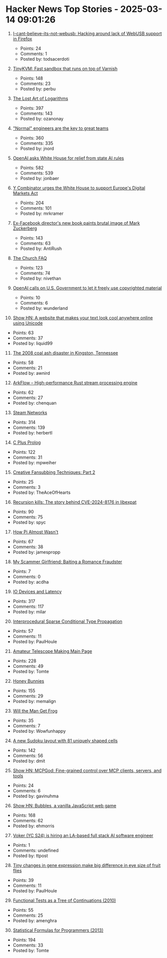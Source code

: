 # Hacker News Top Stories - 2025-03-14 09:01:26

1. [I-cant-believe-its-not-webusb: Hacking around lack of WebUSB support in Firefox](https://github.com/ArcaneNibble/i-cant-believe-its-not-webusb)
   - Points: 24
   - Comments: 1
   - Posted by: todsacerdoti

2. [TinyKVM: Fast sandbox that runs on top of Varnish](https://info.varnish-software.com/blog/tinykvm-the-fastest-sandbox)
   - Points: 148
   - Comments: 23
   - Posted by: perbu

3. [The Lost Art of Logarithms](https://www.lostartoflogarithms.com/)
   - Points: 397
   - Comments: 143
   - Posted by: ozanonay

4. ["Normal" engineers are the key to great teams](https://spectrum.ieee.org/10x-engineer)
   - Points: 360
   - Comments: 335
   - Posted by: jnord

5. [OpenAI asks White House for relief from state AI rules](https://finance.yahoo.com/news/openai-asks-white-house-relief-100000706.html)
   - Points: 582
   - Comments: 539
   - Posted by: jonbaer

6. [Y Combinator urges the White House to support Europe's Digital Markets Act](https://techcrunch.com/2025/03/13/y-combinator-urges-the-white-house-to-support-europes-digital-markets-act/)
   - Points: 204
   - Comments: 101
   - Posted by: mrkramer

7. [Ex-Facebook director's new book paints brutal image of Mark Zuckerberg](https://www.sfgate.com/tech/article/ex-facebook-director-book-brutal-image-zuckerberg-20220239.php)
   - Points: 143
   - Comments: 63
   - Posted by: AntiRush

8. [The Church FAQ](https://whatever.scalzi.com/2025/03/13/the-church-faq/)
   - Points: 123
   - Comments: 74
   - Posted by: nivethan

9. [OpenAI calls on U.S. Government to let it freely use copyrighted material](https://openai.com/global-affairs/openai-proposals-for-the-us-ai-action-plan/)
   - Points: 10
   - Comments: 6
   - Posted by: wunderland

10. [Show HN: A website that makes your text look cool anywhere online using Unicode](https://fontgenerator.cool/)
   - Points: 63
   - Comments: 37
   - Posted by: liquid99

11. [The 2008 coal ash disaster in Kingston, Tennessee](https://oxfordamerican.org/oa-now/the-toxic-wave-that-swallowed-a-tennessee-town)
   - Points: 58
   - Comments: 21
   - Posted by: awnird

12. [ArkFlow – High-performance Rust stream processing engine](https://github.com/chenquan/arkflow)
   - Points: 62
   - Comments: 27
   - Posted by: chenquan

13. [Steam Networks](https://worksinprogress.co/issue/steam-networks/)
   - Points: 314
   - Comments: 139
   - Posted by: herbertl

14. [C Plus Prolog](https://github.com/needleful/c_plus_prolog)
   - Points: 122
   - Comments: 31
   - Posted by: mpweiher

15. [Creative Fansubbing Techniques: Part 2](https://www.md-subs.com/blog/creative-fansubbing-techniques-2)
   - Points: 25
   - Comments: 3
   - Posted by: TheAceOfHearts

16. [Recursion kills: The story behind CVE-2024-8176 in libexpat](https://blog.hartwork.org/posts/expat-2-7-0-released/)
   - Points: 90
   - Comments: 75
   - Posted by: spyc

17. [How Pi Almost Wasn't](https://mathenchant.wordpress.com/2025/03/13/how-pi-almost-wasnt/)
   - Points: 67
   - Comments: 38
   - Posted by: jamespropp

18. [My Scammer Girlfriend: Baiting a Romance Fraudster](https://www.bentasker.co.uk/posts/blog/security/seducing-a-romance-scammer.html)
   - Points: 7
   - Comments: 0
   - Posted by: acdha

19. [IO Devices and Latency](https://planetscale.com/blog/io-devices-and-latency)
   - Points: 317
   - Comments: 117
   - Posted by: milar

20. [Interprocedural Sparse Conditional Type Propagation](https://railsatscale.com/2025-02-24-interprocedural-sparse-conditional-type-propagation/)
   - Points: 57
   - Comments: 11
   - Posted by: PaulHoule

21. [Amateur Telescope Making Main Page](https://stellafane.org/tm/atm/)
   - Points: 228
   - Comments: 49
   - Posted by: Tomte

22. [Honey Bunnies](https://mameson.com/experiment/glsl/fro_9/fro_9.html)
   - Points: 155
   - Comments: 29
   - Posted by: memalign

23. [Will the Man Get Frog](https://www.lexaloffle.com/bbs/?pid=willthemangetfrog)
   - Points: 35
   - Comments: 7
   - Posted by: Wowfunhappy

24. [A new Sudoku layout with 81 uniquely shaped cells](https://danielchasehooper.com/posts/cracked-sudoku/)
   - Points: 142
   - Comments: 56
   - Posted by: dmit

25. [Show HN: MCPGod: Fine-grained control over MCP clients, servers, and tools](https://github.com/mcpgod/cli)
   - Points: 24
   - Comments: 6
   - Posted by: gavinuhma

26. [Show HN: Bubbles, a vanilla JavaScript web game](https://ehmorris.com/bubbles/)
   - Points: 168
   - Comments: 62
   - Posted by: ehmorris

27. [Voker (YC S24) is hiring an LA-based full stack AI software engineer](https://www.linkedin.com/jobs/view/4165718206/)
   - Points: 1
   - Comments: undefined
   - Posted by: ttpost

28. [Tiny changes in gene expression make big difference in eye size of fruit flies](https://phys.org/news/2025-02-tiny-gene-big-differences-eye.html)
   - Points: 39
   - Comments: 11
   - Posted by: PaulHoule

29. [Functional Tests as a Tree of Continuations (2010)](https://www.evanmiller.org/functional-tests-as-a-tree-of-continuations.html)
   - Points: 55
   - Comments: 25
   - Posted by: amenghra

30. [Statistical Formulas for Programmers (2013)](https://www.evanmiller.org/statistical-formulas-for-programmers.html)
   - Points: 194
   - Comments: 33
   - Posted by: Tomte

